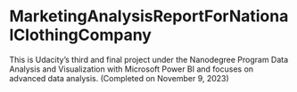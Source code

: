 # MarketingAnalysisReportForNationalClothingCompany
This is Udacity’s third and final project under the Nanodegree Program Data Analysis and Visualization with Microsoft Power BI and focuses on advanced data analysis. (Completed on November 9, 2023) 

